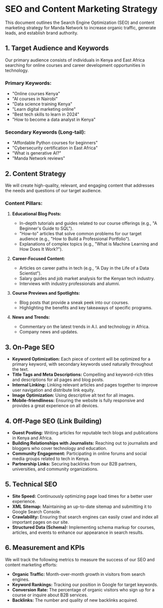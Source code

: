 
# SEO and Content Marketing Strategy

This document outlines the Search Engine Optimization (SEO) and content marketing strategy for Manda Network to increase organic traffic, generate leads, and establish brand authority.

## 1. Target Audience and Keywords

Our primary audience consists of individuals in Kenya and East Africa searching for online courses and career development opportunities in technology.

### Primary Keywords:
- "Online courses Kenya"
- "AI courses in Nairobi"
- "Data science training Kenya"
- "Learn digital marketing online"
- "Best tech skills to learn in 2024"
- "How to become a data analyst in Kenya"

### Secondary Keywords (Long-tail):
- "Affordable Python courses for beginners"
- "Cybersecurity certification in East Africa"
- "What is generative AI?"
- "Manda Network reviews"

## 2. Content Strategy

We will create high-quality, relevant, and engaging content that addresses the needs and questions of our target audience.

### Content Pillars:
1.  **Educational Blog Posts:**
    - In-depth tutorials and guides related to our course offerings (e.g., "A Beginner's Guide to SQL").
    - "How-to" articles that solve common problems for our target audience (e.g., "How to Build a Professional Portfolio").
    - Explanations of complex topics (e.g., "What is Machine Learning and How Does It Work?").

2.  **Career-Focused Content:**
    - Articles on career paths in tech (e.g., "A Day in the Life of a Data Scientist").
    - Salary guides and job market analysis for the Kenyan tech industry.
    - Interviews with industry professionals and alumni.

3.  **Course Previews and Spotlights:**
    - Blog posts that provide a sneak peek into our courses.
    - Highlighting the benefits and key takeaways of specific programs.

4.  **News and Trends:**
    - Commentary on the latest trends in A.I. and technology in Africa.
    - Company news and updates.

## 3. On-Page SEO

- **Keyword Optimization:** Each piece of content will be optimized for a primary keyword, with secondary keywords used naturally throughout the text.
- **Title Tags and Meta Descriptions:** Compelling and keyword-rich titles and descriptions for all pages and blog posts.
- **Internal Linking:** Linking relevant articles and pages together to improve user navigation and distribute link equity.
- **Image Optimization:** Using descriptive alt text for all images.
- **Mobile-friendliness:** Ensuring the website is fully responsive and provides a great experience on all devices.

## 4. Off-Page SEO (Link Building)

- **Guest Posting:** Writing articles for reputable tech blogs and publications in Kenya and Africa.
- **Building Relationships with Journalists:** Reaching out to journalists and bloggers who cover technology and education.
- **Community Engagement:** Participating in online forums and social media groups related to tech in Kenya.
- **Partnership Links:** Securing backlinks from our B2B partners, universities, and community organizations.

## 5. Technical SEO

- **Site Speed:** Continuously optimizing page load times for a better user experience.
- **XML Sitemap:** Maintaining an up-to-date sitemap and submitting it to Google Search Console.
- **Crawlability:** Ensuring that search engines can easily crawl and index all important pages on our site.
- **Structured Data (Schema):** Implementing schema markup for courses, articles, and events to enhance our appearance in search results.

## 6. Measurement and KPIs

We will track the following metrics to measure the success of our SEO and content marketing efforts:
- **Organic Traffic:** Month-over-month growth in visitors from search engines.
- **Keyword Rankings:** Tracking our position in Google for target keywords.
- **Conversion Rate:** The percentage of organic visitors who sign up for a course or inquire about B2B services.
- **Backlinks:** The number and quality of new backlinks acquired.
